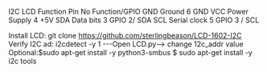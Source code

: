 I2C LCD       Function      Pin No        Function/GPIO
GND            Ground          6              GND
VCC        Power Supply        4              +5V
SDA          Data bits         3          GPIO 2/ SDA
SCL        Serial clock        5          GPIO 3 / SCL

Install LCD: git clone  https://github.com/sterlingbeason/LCD-1602-I2C
Verify I2C ad: i2cdetect   -y   1  ---Open LCD.py--> change 12c_addr value
          Optional:$sudo apt-get install -y python3-smbus
                   $ sudo apt-get install -y  i2c tools
